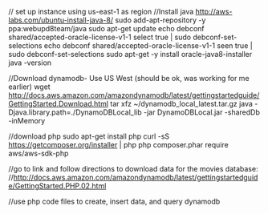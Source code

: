 // set up instance using us-east-1 as region
//Install java
http://aws-labs.com/ubuntu-install-java-8/
sudo add-apt-repository -y ppa:webupd8team/java
sudo apt-get update
echo debconf shared/accepted-oracle-license-v1-1 select true | sudo debconf-set-selections
echo debconf shared/accepted-oracle-license-v1-1 seen true | sudo debconf-set-selections
sudo apt-get -y install oracle-java8-installer java -version

//Download dynamodb- Use US West (should be ok, was working for me earlier)
wget http://docs.aws.amazon.com/amazondynamodb/latest/gettingstartedguide/GettingStarted.Download.html
tar  xfz   ~/dynamodb_local_latest.tar.gz
java -Djava.library.path=./DynamoDBLocal_lib -jar DynamoDBLocal.jar -sharedDb -inMemory

//download php
sudo apt-get install php
curl -sS https://getcomposer.org/installer | php
php composer.phar require aws/aws-sdk-php	

//go to link and follow directions to download data for the movies database:
//http://docs.aws.amazon.com/amazondynamodb/latest/gettingstartedguide/GettingStarted.PHP.02.html

//use php code files to create, insert data, and query dynamodb
